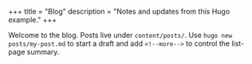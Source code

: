 +++
title = "Blog"
description = "Notes and updates from this Hugo example."
+++

Welcome to the blog. Posts live under `content/posts/`. Use `hugo new posts/my-post.md` to start a draft and add `<!--more-->` to control the list-page summary.
